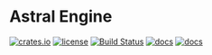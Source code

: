 Astral Engine
=================

[![crates.io](https://img.shields.io/crates/v/astral-engine.svg)](https://crates.io/crates/astral-engine) [![license](https://img.shields.io/github/license/astral-engine/astral.svg)](https://github.com/astral-engine/astral/blob/master/LICENSE.md) [![Build Status](https://travis-ci.org/astral-engine/astral.svg?branch=master)](https://travis-ci.org/astral-engine/astral) [![docs](https://docs.rs/astral-engine/badge.svg)](https://docs.rs/astral-engine) [![docs](https://img.shields.io/badge/docs-master-%234e73a5.svg)](https://astral-engine.github.io/docs/master/astral/)
 
